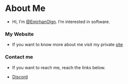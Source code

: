 # About Me
- Hi, I’m [@EmirhanOlgn](https://github.com/EmirhanOlgn/). I’m interested in software. 

### My Website
- If you want to know more about me visit my private [site](https://emirhanolgn.github.io/)

### Contact me
- If you want to reach me, reach the links below.

- [Discord](https://discord.com/users/458375276209111042)
